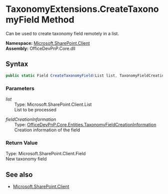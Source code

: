 # TaxonomyExtensions.CreateTaxonomyField Method  
Can be used to create taxonomy field remotely in a list.  

**Namespace:** [Microsoft.SharePoint.Client](Microsoft.SharePoint.Client.md)  
**Assembly:** OfficeDevPnP.Core.dll  
## Syntax
```C#
public static Field CreateTaxonomyField(List list, TaxonomyFieldCreationInformation fieldCreationInformation)
```
### Parameters
*list*  
&emsp;&emsp;Type: Microsoft.SharePoint.Client.List  
&emsp;&emsp;List to be processed  
  
*fieldCreationInformation*  
&emsp;&emsp;Type: [OfficeDevPnP.Core.Entities.TaxonomyFieldCreationInformation](OfficeDevPnP.Core.Entities.TaxonomyFieldCreationInformation.md)  
&emsp;&emsp;Creation information of the field  
  
### Return Value
Type: Microsoft.SharePoint.Client.Field  
New taxonomy field

## See also
- [Microsoft.SharePoint.Client](Microsoft.SharePoint.Client.md)
